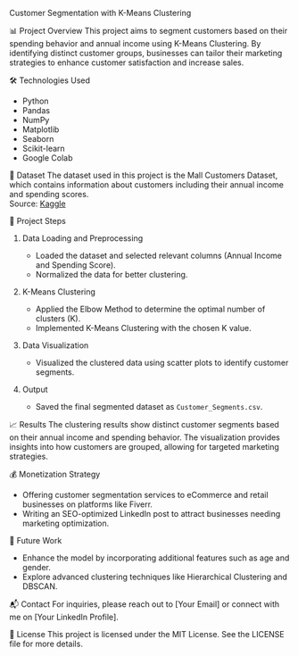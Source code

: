 Customer Segmentation with K-Means Clustering

📊 Project Overview
This project aims to segment customers based on their spending behavior and annual income using K-Means Clustering. By identifying distinct customer groups, businesses can tailor their marketing strategies to enhance customer satisfaction and increase sales.

🛠️ Technologies Used
- Python
- Pandas
- NumPy
- Matplotlib
- Seaborn
- Scikit-learn
- Google Colab

📂 Dataset
The dataset used in this project is the Mall Customers Dataset, which contains information about customers including their annual income and spending scores.  
Source: [Kaggle](https://www.kaggle.com/vjchoudhary7/customer-segmentation-tutorial-in-python)

📑 Project Steps
1. Data Loading and Preprocessing
   - Loaded the dataset and selected relevant columns (Annual Income and Spending Score).
   - Normalized the data for better clustering.

2. K-Means Clustering
   - Applied the Elbow Method to determine the optimal number of clusters (K).
   - Implemented K-Means Clustering with the chosen K value.

3. Data Visualization
   - Visualized the clustered data using scatter plots to identify customer segments.

4. Output
   - Saved the final segmented dataset as `Customer_Segments.csv`.

📈 Results
The clustering results show distinct customer segments based on their annual income and spending behavior. The visualization provides insights into how customers are grouped, allowing for targeted marketing strategies.

💰 Monetization Strategy
- Offering customer segmentation services to eCommerce and retail businesses on platforms like Fiverr.
- Writing an SEO-optimized LinkedIn post to attract businesses needing marketing optimization.

📝 Future Work
- Enhance the model by incorporating additional features such as age and gender.
- Explore advanced clustering techniques like Hierarchical Clustering and DBSCAN.

📬 Contact
For inquiries, please reach out to [Your Email] or connect with me on [Your LinkedIn Profile].

📄 License
This project is licensed under the MIT License. See the LICENSE file for more details.
